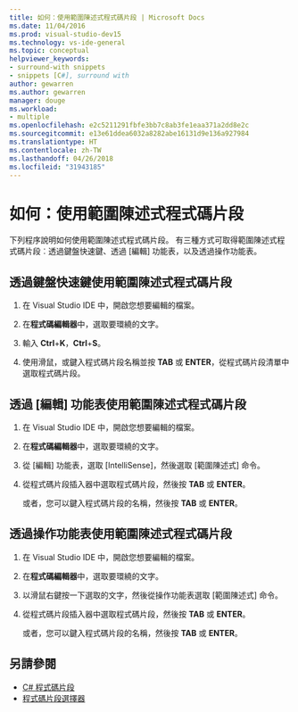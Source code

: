 ```yaml
---
title: 如何：使用範圍陳述式程式碼片段 | Microsoft Docs
ms.date: 11/04/2016
ms.prod: visual-studio-dev15
ms.technology: vs-ide-general
ms.topic: conceptual
helpviewer_keywords:
- surround-with snippets
- snippets [C#], surround with
author: gewarren
ms.author: gewarren
manager: douge
ms.workload:
- multiple
ms.openlocfilehash: e2c5211291fbfe3bb7c8ab3fe1eaa371a2dd8e2c
ms.sourcegitcommit: e13e61ddea6032a8282abe16131d9e136a927984
ms.translationtype: HT
ms.contentlocale: zh-TW
ms.lasthandoff: 04/26/2018
ms.locfileid: "31943185"
---
```

# <a name="how-to-use-surround-with-code-snippets"></a>如何：使用範圍陳述式程式碼片段

下列程序說明如何使用範圍陳述式程式碼片段。 有三種方式可取得範圍陳述式程式碼片段︰透過鍵盤快速鍵、透過 [編輯] 功能表，以及透過操作功能表。

## <a name="to-use-surround-with-code-snippets-through-keyboard-shortcut"></a>透過鍵盤快速鍵使用範圍陳述式程式碼片段

1. 在 Visual Studio IDE 中，開啟您想要編輯的檔案。

1. 在**程式碼編輯器**中，選取要環繞的文字。

1. 輸入 **Ctrl**+**K**，**Ctrl**+**S**。

1. 使用滑鼠，或鍵入程式碼片段名稱並按 **TAB** 或 **ENTER**，從程式碼片段清單中選取程式碼片段。

## <a name="to-use-surround-with-code-snippets-through-the-edit-menu"></a>透過 [編輯] 功能表使用範圍陳述式程式碼片段

1. 在 Visual Studio IDE 中，開啟您想要編輯的檔案。

1. 在**程式碼編輯器**中，選取要環繞的文字。

1. 從 [編輯] 功能表，選取 [IntelliSense]，然後選取 [範圍陳述式] 命令。

1. 從程式碼片段插入器中選取程式碼片段，然後按 **TAB** 或 **ENTER**。

     或者，您可以鍵入程式碼片段的名稱，然後按 **TAB** 或 **ENTER**。

## <a name="to-use-surround-with-code-snippets-through-the-context-menu"></a>透過操作功能表使用範圍陳述式程式碼片段

1. 在 Visual Studio IDE 中，開啟您想要編輯的檔案。

1. 在**程式碼編輯器**中，選取要環繞的文字。

1. 以滑鼠右鍵按一下選取的文字，然後從操作功能表選取 [範圍陳述式] 命令。

1. 從程式碼片段插入器中選取程式碼片段，然後按 **TAB** 或 **ENTER**。

     或者，您可以鍵入程式碼片段的名稱，然後按 **TAB** 或 **ENTER**。

## <a name="see-also"></a>另請參閱

- [C# 程式碼片段](../ide/visual-csharp-code-snippets.md)
- [程式碼片段選擇器](../ide/reference/code-snippet-picker.md)